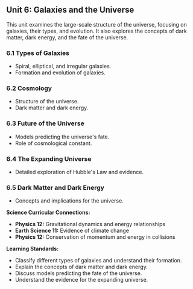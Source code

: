 ## Unit 6: Galaxies and the Universe

This unit examines the large-scale structure of the universe, focusing on galaxies, their types, and evolution. It also explores the concepts of dark matter, dark energy, and the fate of the universe.

### 6.1 Types of Galaxies
- Spiral, elliptical, and irregular galaxies.
- Formation and evolution of galaxies.

### 6.2 Cosmology
- Structure of the universe.
- Dark matter and dark energy.

### 6.3 Future of the Universe
- Models predicting the universe's fate.
- Role of cosmological constant.

### 6.4 The Expanding Universe
- Detailed exploration of Hubble's Law and evidence.

### 6.5 Dark Matter and Dark Energy
- Concepts and implications for the universe.

**Science Curricular Connections:**
- **Physics 12:** Gravitational dynamics and energy relationships
- **Earth Science 11:** Evidence of climate change
- **Physics 12:** Conservation of momentum and energy in collisions

**Learning Standards:**
- Classify different types of galaxies and understand their formation.
- Explain the concepts of dark matter and dark energy.
- Discuss models predicting the fate of the universe.
- Understand the evidence for the expanding universe.